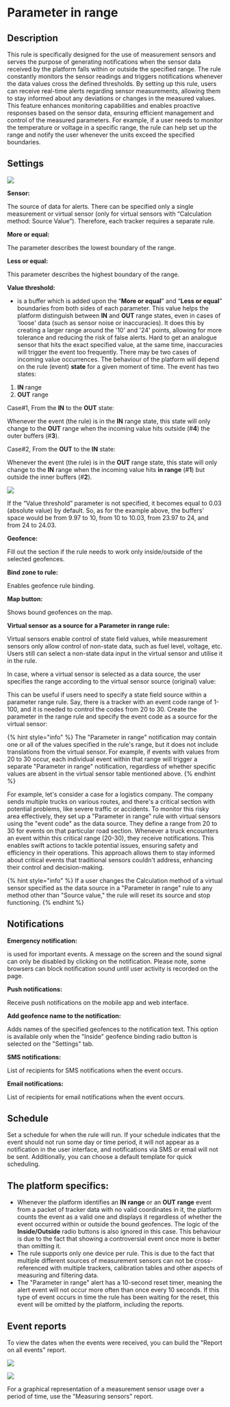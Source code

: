 # Parameter in range

## Description

This rule is specifically designed for the use of measurement sensors and serves the purpose of generating notifications when the sensor data received by the platform falls within or outside the specified range. The rule constantly monitors the sensor readings and triggers notifications whenever the data values cross the defined thresholds. By setting up this rule, users can receive real-time alerts regarding sensor measurements, allowing them to stay informed about any deviations or changes in the measured values. This feature enhances monitoring capabilities and enables proactive responses based on the sensor data, ensuring efficient management and control of the measured parameters. For example, if a user needs to monitor the temperature or voltage in a specific range, the rule can help set up the range and notify the user whenever the units exceed the specified boundaries.

## Settings

![](../../../user-guide/rules-and-notifications/inputs-and-outputs/attachments/image-20230706-064405.png)

**Sensor:**

The source of data for alerts. There can be specified only a single measurement or virtual sensor (only for virtual sensors with “Calculation method: Source Value”). Therefore, each tracker requires a separate rule.

**More or equal:**

The parameter describes the lowest boundary of the range.

**Less or equal:**

This parameter describes the highest boundary of the range.

**Value threshold:**

* is a buffer which is added upon the “**More or equal**” and “**Less or equal**” boundaries from both sides of each parameter. This value helps the platform distinguish between **IN** and **OUT** range states, even in cases of 'loose' data (such as sensor noise or inaccuracies). It does this by creating a larger range around the '10' and '24' points, allowing for more tolerance and reducing the risk of false alerts. Hard to get an analogue sensor that hits the exact specified value, at the same time, inaccuracies will trigger the event too frequently. There may be two cases of incoming value occurrences. The behaviour of the platform will depend on the rule (event) **state** for a given moment of time. The event has two states:

1. **IN** range
2. **OUT** range

Case#1, From the **IN** to the **OUT** state:

Whenever the event (the rule) is in the **IN** range state, this state will only change to the **OUT** range when the incoming value hits outside (#**4**) the outer buffers (#**3**).

Case#2, From the **OUT** to the **IN** state:

Whenever the event (the rule) is in the **OUT** range state, this state will only change to the **IN** range when the incoming value hits **in range** (#**1**) but outside the inner buffers (#**2**).

![](../../../user-guide/rules-and-notifications/inputs-and-outputs/attachments/image-20230706-064540.png)

If the “Value threshold” parameter is not specified, it becomes equal to 0.03 (absolute value) by default. So, as for the example above, the buffers' space would be from 9.97 to 10, from 10 to 10.03, from 23.97 to 24, and from 24 to 24.03.

**Geofence:**

Fill out the section if the rule needs to work only inside/outside of the selected geofences.

**Bind zone to rule:**

Enables geofence rule binding.

**Map button:**

Shows bound geofences on the map.

**Virtual sensor as a source for a Parameter in range rule:**

Virtual sensors enable control of state field values, while measurement sensors only allow control of non-state data, such as fuel level, voltage, etc. Users still can select a non-state data input in the virtual sensor and utilise it in the rule.

In case, where a virtual sensor is selected as a data source, the user specifies the range according to the virtual sensor source (original) value:

This can be useful if users need to specify a state field source within a parameter range rule. Say, there is a tracker with an event code range of 1-100, and it is needed to control the codes from 20 to 30. Create the parameter in the range rule and specify the event code as a source for the virtual sensor:

{% hint style="info" %}
The "Parameter in range" notification may contain one or all of the values specified in the rule's range, but it does not include translations from the virtual sensor. For example, if events with values from 20 to 30 occur, each individual event within that range will trigger a separate "Parameter in range" notification, regardless of whether specific values are absent in the virtual sensor table mentioned above.
{% endhint %}

For example, let's consider a case for a logistics company. The company sends multiple trucks on various routes, and there's a critical section with potential problems, like severe traffic or accidents. To monitor this risky area effectively, they set up a "Parameter in range" rule with virtual sensors using the "event code" as the data source. They define a range from 20 to 30 for events on that particular road section. Whenever a truck encounters an event within this critical range (20-30), they receive notifications. This enables swift actions to tackle potential issues, ensuring safety and efficiency in their operations. This approach allows them to stay informed about critical events that traditional sensors couldn't address, enhancing their control and decision-making.

{% hint style="info" %}
If a user changes the Calculation method of a virtual sensor specified as the data source in a "Parameter in range" rule to any method other than "Source value," the rule will reset its source and stop functioning.
{% endhint %}

## Notifications

**Emergency notification:**

is used for important events. A message on the screen and the sound signal can only be disabled by clicking on the notification. Please note, some browsers can block notification sound until user activity is recorded on the page.

**Push notifications:**

Receive push notifications on the mobile app and web interface.

**Add geofence name to the notification:**

Adds names of the specified geofences to the notification text. This option is available only when the "Inside" geofence binding radio button is selected on the "Settings" tab.

**SMS notifications:**

List of recipients for SMS notifications when the event occurs.

**Email notifications:**

List of recipients for email notifications when the event occurs.

## Schedule

Set a schedule for when the rule will run. If your schedule indicates that the event should not run some day or time period, it will not appear as a notification in the user interface, and notifications via SMS or email will not be sent. Additionally, you can choose a default template for quick scheduling.

## The platform specifics:

* Whenever the platform identifies an **IN** **range** or an **OUT** **range** event from a packet of tracker data with no valid coordinates in it, the platform counts the event as a valid one and displays it regardless of whether the event occurred within or outside the bound geofences. The logic of the **Inside/Outside** radio buttons is also ignored in this case. This behaviour is due to the fact that showing a controversial event once more is better than omitting it.
* The rule supports only one device per rule. This is due to the fact that multiple different sources of measurement sensors can not be cross-referenced with multiple trackers, calibration tables and other aspects of measuring and filtering data.
* The "Parameter in range" alert has a 10-second reset timer, meaning the alert event will not occur more often than once every 10 seconds. If this type of event occurs in time the rule has been waiting for the reset, this event will be omitted by the platform, including the reports.

## Event reports

To view the dates when the events were received, you can build the "Report on all events" report.

![](../../../user-guide/rules-and-notifications/inputs-and-outputs/attachments/image-20230706-064944.png)

![](../../../user-guide/rules-and-notifications/inputs-and-outputs/attachments/image-20230706-065349.png)

For a graphical representation of a measurement sensor usage over a period of time, use the "Measuring sensors" report.
